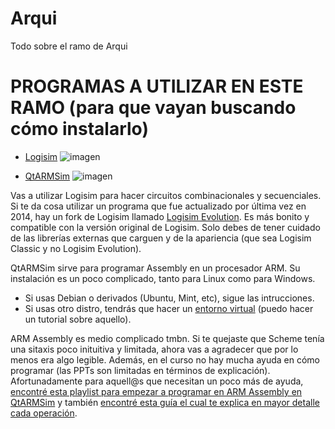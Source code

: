 # Arqui
Todo sobre el ramo de Arqui


# PROGRAMAS A UTILIZAR EN ESTE RAMO (para que vayan buscando cómo instalarlo)

- [Logisim](https://sourceforge.net/projects/circuit/)
![imagen](https://github.com/DevKisho/Arqui/assets/150161404/b5b59f8a-36f7-4f35-bc31-fbea9621d0cc)

- [QtARMSim](https://pypi.org/project/qtarmsim/)
![imagen](https://github.com/DevKisho/Arqui/assets/150161404/33cae3cd-5ac2-4abf-9cc2-2e596aba574a)


Vas a utilizar Logisim para hacer circuitos combinacionales y secuenciales. 
Si te da cosa utilizar un programa que fue actualizado por última vez en 2014, hay un fork de Logisim llamado [Logisim Evolution](https://sourceforge.net/projects/logisimevolution/). Es más bonito y compatible con la versión original de Logisim. Solo debes de tener cuidado de las librerías externas que carguen y de la apariencia (que sea Logisim Classic y no Logisim Evolution).  


QtARMSim sirve para programar Assembly en un procesador ARM.
Su instalación es un poco complicado, tanto para Linux como para Windows.  
- Si usas Debian o derivados (Ubuntu, Mint, etc), sigue las intrucciones.
- Si usas otro distro, tendrás que hacer un [entorno virtual](https://docs.python.org/es/3/tutorial/venv.html) (puedo hacer un tutorial sobre aquello).

ARM Assembly es medio complicado tmbn. Si te quejaste que Scheme tenía una sitaxis poco inituitiva y limitada, ahora vas a agradecer que por lo menos era algo legible. Además, en el curso no hay mucha ayuda en cómo programar (las PPTs son limitadas en términos de explicación).  
Afortunadamente para aquell@s que necesitan un poco más de ayuda, [encontré esta playlist para empezar a programar en ARM Assembly en QtARMSim](https://www.youtube.com/watch?v=ZfWXKLYiDc4&list=PLqsewl9xsOjZoZ_0HeQxJ3w0vvTuQaa72) y también [encontré esta guía el cual te explica en mayor detalle cada operación](https://repositori.uji.es/xmlui/bitstream/handle/10234/174328/s129_impressora.pdf?sequence=2).
